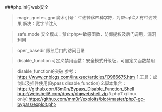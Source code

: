 ###php.ini与web安全

>magic_quotes_gpc
魔术引号：过滤转移四种字符，对应sql注入有过滤效果
解决：宽字节注入

>safe_mode
安全模式：禁止php中敏感函数，防御提权及后门调用，漏洞利用

>open_basedir
限制后门的访问目录

>disable_function
可定义禁用函数：安全模式升级版，可自定义函数禁用

>disable_function的突破
参考：https://www.cnblogs.com/linuxsec/articles/10966675.html
1.工具：蚁剑以及插件使用(Bypass disable_function)
2.脚本集合：https://github.com/l3m0n/Bypass_Disable_Function_Shell
           http://webshell8.com/down/phpwebshell.zip
3.php7.x(linux only):https://github.com/mm0r1/exploits/blob/master/php7-gc-bypass/exploit.php